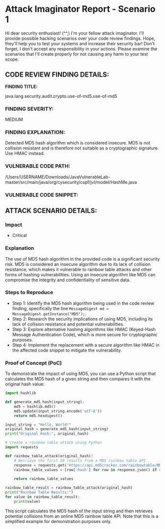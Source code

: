 
# Attack Imaginator Report - Scenario 1

Hi dear security enthusiast! (^^,)
I'm your fellow attack imaginator. I'll provide possible hacking scenarios over your code review findings.
Hope, they'll help you to test your systems and increase their security bar! 
Don't forget, I don't accept any responsibility in your actions.
Please examine the scenarios that I'll create properly for not causing any harm to your test scope.

## CODE REVIEW FINDING DETAILS:

**FINDING TITLE:**  

java.lang.security.audit.crypto.use-of-md5.use-of-md5

### FINDING SEVERITY:

MEDIUM

### FINDING EXPLANATION:

Detected MD5 hash algorithm which is considered insecure. MD5 is not collision resistant and is therefore not suitable as a cryptographic signature. Use HMAC instead.

### VULNERABLE CODE PATH:

/Users/USERNAME/Downloads/JavaVulnerableLab-master/src/main/java/org/cysecurity/cspf/jvl/model/HashMe.java


### VULNERABLE CODE SNIPPET:


## ATTACK SCENARIO DETAILS:

### Impact

- Critical

### Explanation

The use of MD5 hash algorithm in the provided code is a significant security risk. MD5 is considered an insecure algorithm due to its lack of collision resistance, which makes it vulnerable to rainbow table attacks and other forms of hashing vulnerabilities. Using an insecure algorithm like MD5 can compromise the integrity and confidentiality of sensitive data.

### Steps to Reproduce

- Step 1: Identify the MD5 hash algorithm being used in the code review finding, specifically the line `MessageDigest md = MessageDigest.getInstance("MD5");`.
- Step 2: Research the security implications of using MD5, including its lack of collision resistance and potential vulnerabilities.
- Step 3: Explore alternative hashing algorithms like HMAC (Keyed-Hash Message Authentication Code), which is more secure for cryptographic purposes.
- Step 4: Implement the replacement with a secure algorithm like HMAC in the affected code snippet to mitigate the vulnerability.

### Proof of Concept (PoC)

To demonstrate the impact of using MD5, you can use a Python script that calculates the MD5 hash of a given string and then compares it with the original hash value:

```python
import hashlib

def generate_md5_hash(input_string):
    md5 = hashlib.md5()
    md5.update(input_string.encode('utf-8'))
    return md5.hexdigest()

input_string = "Hello, World!"
original_hash = generate_md5_hash(input_string)
print("Original Hash:", original_hash)

# Create a rainbow table attack using Python
import requests

def rainbow_table_attack(original_hash):
    # Retrieve the first 10 results from a MD5 rainbow table API
    response = requests.get('https://api.md5cracker.com/rainbowtable/MD5/?limit=10')
    rainbow_table_values = [row['hash'] for row in response.json() if row['hash'].startswith(original_hash)]
    
    return rainbow_table_values

rainbow_table_result = rainbow_table_attack(original_hash)
print("Rainbow Table Results:")
for value in rainbow_table_result:
    print(value)
```
This script calculates the MD5 hash of the input string and then retrieves potential collisions from an online MD5 rainbow table API. Note that this is a simplified example for demonstration purposes only.
